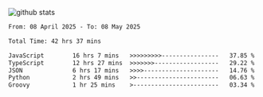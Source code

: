 
![github stats](https://github-readme-stats.vercel.app/api?username=realmahd1&show_icons=true&theme=codeSTACKr&hide_rank=true&count_private=true)

<!--START_SECTION:waka-->

```txt
From: 08 April 2025 - To: 08 May 2025

Total Time: 42 hrs 37 mins

JavaScript        16 hrs 7 mins   >>>>>>>>>----------------   37.85 %
TypeScript        12 hrs 27 mins  >>>>>>>------------------   29.22 %
JSON              6 hrs 17 mins   >>>>---------------------   14.76 %
Python            2 hrs 49 mins   >>-----------------------   06.63 %
Groovy            1 hr 25 mins    >------------------------   03.34 %
```

<!--END_SECTION:waka-->
